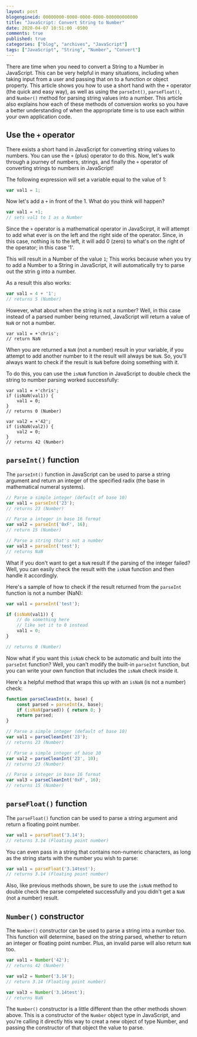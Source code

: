 ```yaml
---
layout: post
blogengineid: 00000000-0000-0000-0000-000000000000
title: "JavaScript: Convert String to Number"
date: 2020-04-07 10:51:00 -0500
comments: true
published: true
categories: ["blog", "archives", "JavaScript"]
tags: ["JavaScript", "String", "Number", "Convert"]
---
```


There are time when you need to convert a String to a Number in JavaScript. This can be very helpful in many situations, including when taking input from a user and passing that on to a function or object property. This article shows you how to use a short hand with the `+` operator (the quick and easy way), as well as using the `parseInt()`, `parseFloat()`, and `Number()` method for parsing string values into a number. This article also explains how each of these methods of conversion works so you have a better understanding of when the appropriate time is to use each within your own application code.

## Use the `+` operator

There exists a short hand in JavaScript for converting string values to numbers. You can use the `+` (plus) operator to do this. Now, let's walk through a journey of numbers, strings, and finally the `+` operator of converting strings to numbers in JavaScript!

The following expression will set a variable equal to the value of 1:

```javascript
var val1 = 1;
```

Now let's add a `+` in front of the 1. What do you think will happen?

```javascript
var val1 = +1;
// sets val1 to 1 as a Number
```

Since the `+` operator is a mathematical operator in JavaScirpt, it will attempt to add what ever is on the left and the right side of the operator. Since, in this case, nothing is to the left, it will add 0 (zero) to what's on the right of the operator; in this case '1'.

This will result in a Number of the value `1`; This works because when you try to add a Number to a String in JavaScript, it will automatically try to parse out the strin g into a number.

As a result this also works:

```javascript
var val1 = 4 + '1';
// returns 5 (Number)
```

However, what about when the string is not a number? Well, in this case instead of a parsed number being returned, JavaScript will return a value of `NaN` or not a number.

```
var val1 = +'chris';
// return NaN
```

When you are returned a `NaN` (not a number) result in your variable, if you attempt to add another number to it the result will always be `NaN`. So, you'll always want to check if the result is `NaN` before doing something with it.

To do this, you can use the `isNaN` function in JavaScript to double check the string to number parsing worked successfully:

```
var val1 = +'chris';
if (isNaN(val1)) {
    val1 = 0;
}
// returns 0 (Number)

var val2 = +'42';
if (isNaN(val2)) {
    val2 = 0;
}
// returns 42 (Number)
```

## `parseInt()` function

The `parseInt()` function in JavaScript can be used to parse a string argument and return an integer of the specified radix (the base in mathematical numeral systems).

```javascript
// Parse a simple integer (default of base 10)
var val1 = parseInt('23');
// returns 23 (Number)

// Parse a integer in base 16 format
var val2 = parseInt('0xF', 16);
// return 15 (Number)

// Parse a string that's not a number
var val3 = parseInt('test');
// returns NaN
```

What if you don't want to get a `NaN` result if the parsing of the integer failed? Well, you can easily check the result with the `isNaN` function and then handle it accordingly.

Here's a sample of how to check if the result returned from the `parseInt` function is not a number (NaN):

```javascript
var val1 = parseInt('test');

if (isNaN(val1)) {
    // do something here
    // like set it to 0 instead
    val1 = 0;
}

// returns 0 (Number)
```

Now what if you want this `isNaN` check to be automatic and built into the `parseInt` function? Well, you can't modify the built-in `parseInt` function, but you can write your own function that includes the `isNaN` check inside it.

Here's a helpful method that wraps this up with an `isNaN` (is not a number) check:

```javascript
function parseCleanInt(x, base) {
    const parsed = parseInt(x, base);
    if (isNaN(parsed)) { return 0; }
    return parsed;
}

// Parse a simple integer (default of base 10)
var val1 = parseCleanInt('23');
// returns 23 (Number)

// Parse a simple integer of base 10
var val2 = parseCleanInt('23', 10);
// returns 23 (Number)

// Parse a integer in base 16 format
var val3 = parseCleanInt('0xF', 16);
// returns 15 (Number)
```

## `parseFloat()` function

The `parseFloat()` function can be used to parse a string argument and return a floating point number.

```javascript
var val1 = parseFloat('3.14');
// returns 3.14 (Floating point number)
```

You can even pass in a string that contains non-numeric characters, as long as the string starts with the number you wish to parse:

```javascript
var val1 = parseFloat('3.14test');
// returns 3.14 (Floating point number)
```

Also, like previous methods shown, be sure to use the `isNaN` method to double check the parse compeleted successfully and you didn't get a `NaN` (not a number) result.

## `Number()` constructor

The `Number()` constructor can be used to parse a string into a number too. This function will determine, based on the string parsed, whether to return an integer or floating point number. Plus, an invalid parse will also return `NaN` too.

```javascript
var val1 = Number('42');
// returns 42 (Number)

var val2 = Number('3.14');
// return 3.14 (Floating point number)

var val3 = Number('3.14test');
// returns NaN
```

The `Number()` constructor is a little different than the other methods shown above. This is a constructor of the `Number` object type in JavaScript, and you're calling it directly htis way to creat a new object of type Number, and passing the constructor of that object the value to parse.
